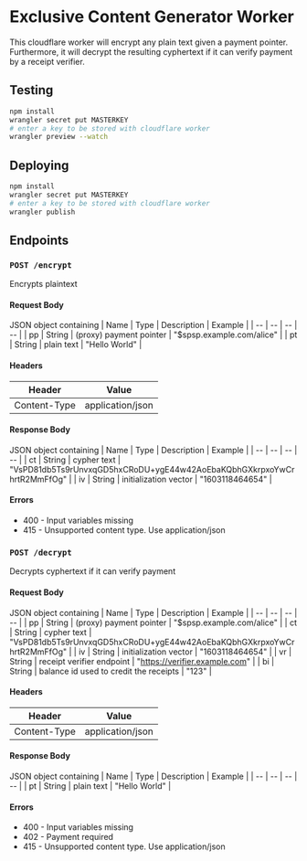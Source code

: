 # Exclusive Content Generator Worker

This cloudflare worker will encrypt any plain text given a payment pointer. Furthermore, it will decrypt the resulting cyphertext if it can verify payment by a receipt verifier.

## Testing

```sh
npm install
wrangler secret put MASTERKEY
# enter a key to be stored with cloudflare worker
wrangler preview --watch
```

## Deploying

```sh
npm install
wrangler secret put MASTERKEY
# enter a key to be stored with cloudflare worker
wrangler publish
```

## Endpoints

### `POST /encrypt`

Encrypts plaintext

#### Request Body

JSON object containing
| Name | Type | Description | Example |
| -- | -- | -- | -- |
| pp | String | (proxy) payment pointer | "\$spsp.example.com/alice" |
| pt | String | plain text | "Hello World" |

#### Headers

| Header       | Value            |
| ------------ | ---------------- |
| Content-Type | application/json |

#### Response Body

JSON object containing
| Name | Type | Description | Example |
| -- | -- | -- | -- |
| ct | String | cypher text | "VsPD81db5Ts9rUnvxqGD5hxCRoDU+ygE44w42AoEbaKQbhGXkrpxoYwCrhrtR2MmFfOg" |
| iv | String | initialization vector | "1603118464654" |

#### Errors

- 400 - Input variables missing
- 415 - Unsupported content type. Use application/json

### `POST /decrypt`

Decrypts cyphertext if it can verify payment

#### Request Body

JSON object containing
| Name | Type | Description | Example |
| -- | -- | -- | -- |
| pp | String | (proxy) payment pointer | "\$spsp.example.com/alice" |
| ct | String | cypher text | "VsPD81db5Ts9rUnvxqGD5hxCRoDU+ygE44w42AoEbaKQbhGXkrpxoYwCrhrtR2MmFfOg" |
| iv | String | initialization vector | "1603118464654" |
| vr | String | receipt verifier endpoint | "https://verifier.example.com" |
| bi | String | balance id used to credit the receipts | "123" |

#### Headers

| Header       | Value            |
| ------------ | ---------------- |
| Content-Type | application/json |

#### Response Body

JSON object containing
| Name | Type | Description | Example |
| -- | -- | -- | -- |
| pt | String | plain text | "Hello World" |

#### Errors

- 400 - Input variables missing
- 402 - Payment required
- 415 - Unsupported content type. Use application/json

